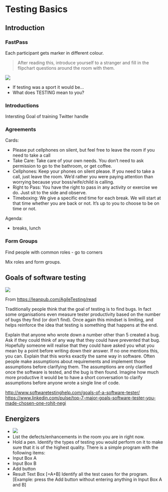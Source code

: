 # Testing Basics

## Introduction

### FastPass

Each participant gets marker in different colour.

> After reading this, introduce yourself to a stranger and fill in the flipchart questions around the room with them.

![](https://leanpub.com/site_images/AgileTesting/FastPass.jpg)

* If testing was a sport it would be...
* What does TESTING mean to you?

### Introductions

Intersting
Goal of training
Twitter handle

### Agreements 

Cards:
* Please put cellphones on silent, but feel free to leave the room if you need to take a call
* Take Care: Take care of your own needs. You don’t need to ask permission to go to the bathroom, or get coffee.
* Cellphones: Keep your phones on silent please. If you need to take a call, just leave the room. We’d rather you were paying attention than worrying because your boss/wife/child is calling.
* Right to Pass: You have the right to pass in any activity or exercise we do. Just sit to the side and observe.
* Timeboxing: We give a specific end time for each break. We will start at that time whether you are back or not. It’s up to you to choose to be on time or not.

Agenda:
* breaks, lunch

### Form Groups

Find people with common roles - go to corners

Mix roles and form groups.


##	Goals of software testing

![](https://leanpub.com/site_images/AgileTesting/TestingManifestoSlide.jpg)

From https://leanpub.com/AgileTesting/read

Traditionally people think that the goal of testing is to find bugs. In fact some organisations even measure tester productivity based on the number of bugs they find (or don’t find). Once again this mindset is limiting, and helps reinforce the idea that testing is something that happens at the end.

Explain that anyone who wrote down a number other than 5 created a bug. Ask if they could think of any way that they could have prevented that bug. Hopefully someone will realise that they could have asked you what you mean by a point before writing down their answer. If no one mentions this, you can. Explain that this works exactly the same way in software. Often people make assumptions about requirements and implement those assumptions before clarifying them. The assumptions are only clarified once the software is tested, and the bug is then found. Imagine how much more productive it would be to have a short conversation to clarify assumptions before anyone wrote a single line of code.

http://www.softwaretestinghelp.com/goals-of-a-software-tester/
https://www.linkedin.com/pulse/top-7-major-goals-software-tester-you-made-chosen-one-rohit-negi

## Energizers

* ![](http://softwaretestingfundamentals.com/wp-content/uploads/2010/12/google_defects.jpg)
* List the defects/enhancements in the room you are in right now. 
* Hold a pen. Identify the types of testing you would perform on it to make sure that it is of the highest quality. There is a simple program with the following items:
 * Input Box A
 * Input Box B
 * Add button
 * Result Text Box [=A+B]
 Identify all the test cases for the program. [Example: press the Add button without entering anything in Input Box A and B]

